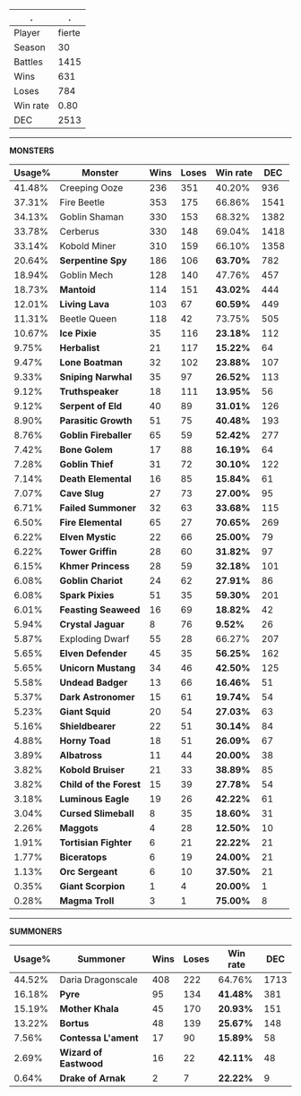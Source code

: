 .|.
|-|-
Player|fierte
Season|30
Battles|1415
Wins|631
Loses|784
Win rate|0.80
DEC|2513

---
**MONSTERS**

Usage%|Monster|Wins|Loses|Win rate|DEC|
-|-|-|-|-|-|
41.48%|Creeping Ooze|236|351|40.20%|936|
37.31%|Fire Beetle|353|175|66.86%|1541|
34.13%|Goblin Shaman|330|153|68.32%|1382|
33.78%|Cerberus|330|148|69.04%|1418|
33.14%|Kobold Miner|310|159|66.10%|1358|
20.64%|**Serpentine Spy**|186|106|**63.70%**|782|
18.94%|Goblin Mech|128|140|47.76%|457|
18.73%|**Mantoid**|114|151|**43.02%**|444|
12.01%|**Living Lava**|103|67|**60.59%**|449|
11.31%|Beetle Queen|118|42|73.75%|505|
10.67%|**Ice Pixie**|35|116|**23.18%**|112|
9.75%|**Herbalist**|21|117|**15.22%**|64|
9.47%|**Lone Boatman**|32|102|**23.88%**|107|
9.33%|**Sniping Narwhal**|35|97|**26.52%**|113|
9.12%|**Truthspeaker**|18|111|**13.95%**|56|
9.12%|**Serpent of Eld**|40|89|**31.01%**|126|
8.90%|**Parasitic Growth**|51|75|**40.48%**|193|
8.76%|**Goblin Fireballer**|65|59|**52.42%**|277|
7.42%|**Bone Golem**|17|88|**16.19%**|64|
7.28%|**Goblin Thief**|31|72|**30.10%**|122|
7.14%|**Death Elemental**|16|85|**15.84%**|61|
7.07%|**Cave Slug**|27|73|**27.00%**|95|
6.71%|**Failed Summoner**|32|63|**33.68%**|115|
6.50%|**Fire Elemental**|65|27|**70.65%**|269|
6.22%|**Elven Mystic**|22|66|**25.00%**|79|
6.22%|**Tower Griffin**|28|60|**31.82%**|97|
6.15%|**Khmer Princess**|28|59|**32.18%**|101|
6.08%|**Goblin Chariot**|24|62|**27.91%**|86|
6.08%|**Spark Pixies**|51|35|**59.30%**|201|
6.01%|**Feasting Seaweed**|16|69|**18.82%**|42|
5.94%|**Crystal Jaguar**|8|76|**9.52%**|26|
5.87%|Exploding Dwarf|55|28|66.27%|207|
5.65%|**Elven Defender**|45|35|**56.25%**|162|
5.65%|**Unicorn Mustang**|34|46|**42.50%**|125|
5.58%|**Undead Badger**|13|66|**16.46%**|51|
5.37%|**Dark Astronomer**|15|61|**19.74%**|54|
5.23%|**Giant Squid**|20|54|**27.03%**|63|
5.16%|**Shieldbearer**|22|51|**30.14%**|84|
4.88%|**Horny Toad**|18|51|**26.09%**|67|
3.89%|**Albatross**|11|44|**20.00%**|38|
3.82%|**Kobold Bruiser**|21|33|**38.89%**|85|
3.82%|**Child of the Forest**|15|39|**27.78%**|54|
3.18%|**Luminous Eagle**|19|26|**42.22%**|61|
3.04%|**Cursed Slimeball**|8|35|**18.60%**|31|
2.26%|**Maggots**|4|28|**12.50%**|10|
1.91%|**Tortisian Fighter**|6|21|**22.22%**|21|
1.77%|**Biceratops**|6|19|**24.00%**|21|
1.13%|**Orc Sergeant**|6|10|**37.50%**|21|
0.35%|**Giant Scorpion**|1|4|**20.00%**|1|
0.28%|**Magma Troll**|3|1|**75.00%**|8|

---
**SUMMONERS**

Usage%|Summoner|Wins|Loses|Win rate|DEC|
-|-|-|-|-|-|
44.52%|Daria Dragonscale|408|222|64.76%|1713|
16.18%|**Pyre**|95|134|**41.48%**|381|
15.19%|**Mother Khala**|45|170|**20.93%**|151|
13.22%|**Bortus**|48|139|**25.67%**|148|
7.56%|**Contessa L'ament**|17|90|**15.89%**|58|
2.69%|**Wizard of Eastwood**|16|22|**42.11%**|48|
0.64%|**Drake of Arnak**|2|7|**22.22%**|9|
